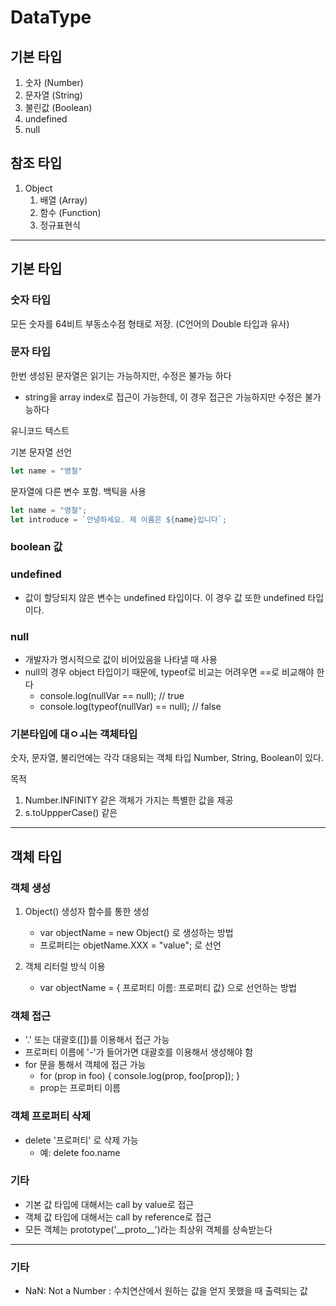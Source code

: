 # DataType
## 기본 타입
1. 숫자 (Number)
2. 문자열 (String)
3. 불린값 (Boolean)
4. undefined
5. null

## 참조 타입
1. Object
   1. 배열 (Array)
   2. 함수 (Function)
   3. 정규표현식
---
## 기본 타입
### 숫자 타입
모든 숫자를 64비트 부동소수점 형태로 저장. (C언어의 Double 타입과 유사)

### 문자 타입
한번 생성된 문자열은 읽기는 가능하지만, 수정은 불가능 하다
- string을 array index로 접근이 가능한데, 이 경우 접근은 가능하지만 수정은 불가능하다

유니코드 텍스트

기본 문자열 선언
```js
let name = "영철"
```

문자열에 다른 변수 포함. 백틱을 사용
```js
let name = "영철";
let introduce = `안녕하세요. 제 이름은 ${name}입니다`;
```

### boolean 값

### undefined
- 값이 할당되지 않은 변수는 undefined 타입이다. 이 경우 값 또한 undefined 타입이다. 

### null
- 개발자가 명시적으로 값이 비어있음을 나타낼 때 사용
- null의 경우 object 타입이기 때문에, typeof로 비교는 어려우면 ==로 비교해야 한다
   - console.log(nullVar == null);  // true
   - console.log(typeof(nullVar) == null);  // false

### 기본타입에 대ㅇㅚ는 객체타입
숫자, 문자열, 불리언에는 각각 대응되는 객체 타입 Number, String, Boolean이 있다. 

목적
1. Number.INFINITY 같은 객체가 가지는 특별한 값을 제공
2. s.toUppperCase() 같은 

---
## 객체 타입
### 객체 생성
1. Object() 생성자 함수를 통한 생성
   - var objectName = new Object() 로 생성하는 방법
   - 프로퍼티는 objetName.XXX = "value"; 로 선언

2. 객체 리터럴 방식 이용
   - var objectName = { 프로퍼티 이름: 프로퍼티 값} 으로 선언하는 방법

### 객체 접근
- '.' 또는 대괄호([])를 이용해서 접근 가능
- 프로퍼티 이름에 '-'가 들어가면 대괄호를 이용해서 생성해야 함
- for 문을 통해서 객체에 접근 가능
   - for (prop in foo) { console.log(prop, foo[prop]); }
   - prop는 프로퍼티 이름

### 객체 프로퍼티 삭제
- delete '프로퍼티' 로 삭제 가능
   - 예: delete foo.name

### 기타
- 기본 값 타입에 대해서는 call by value로 접근
- 객체 값 타입에 대해서는 call by reference로 접근
- 모든 객체는 prototype('\_\_proto\_\_')라는 최상위 객체를 상속받는다 

---
### 기타
- NaN: Not a Number : 수치연산에서 원하는 값을 얻지 못했을 때 출력되는 값
